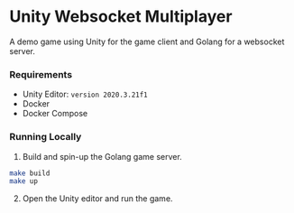 # Unity Websocket Multiplayer

A demo game using Unity for the game client and Golang for a websocket server.


### Requirements
- Unity Editor: `version 2020.3.21f1`
- Docker
- Docker Compose


### Running Locally

1. Build and spin-up the Golang game server.
```sh
make build
make up
```

2. Open the Unity editor and run the game.

